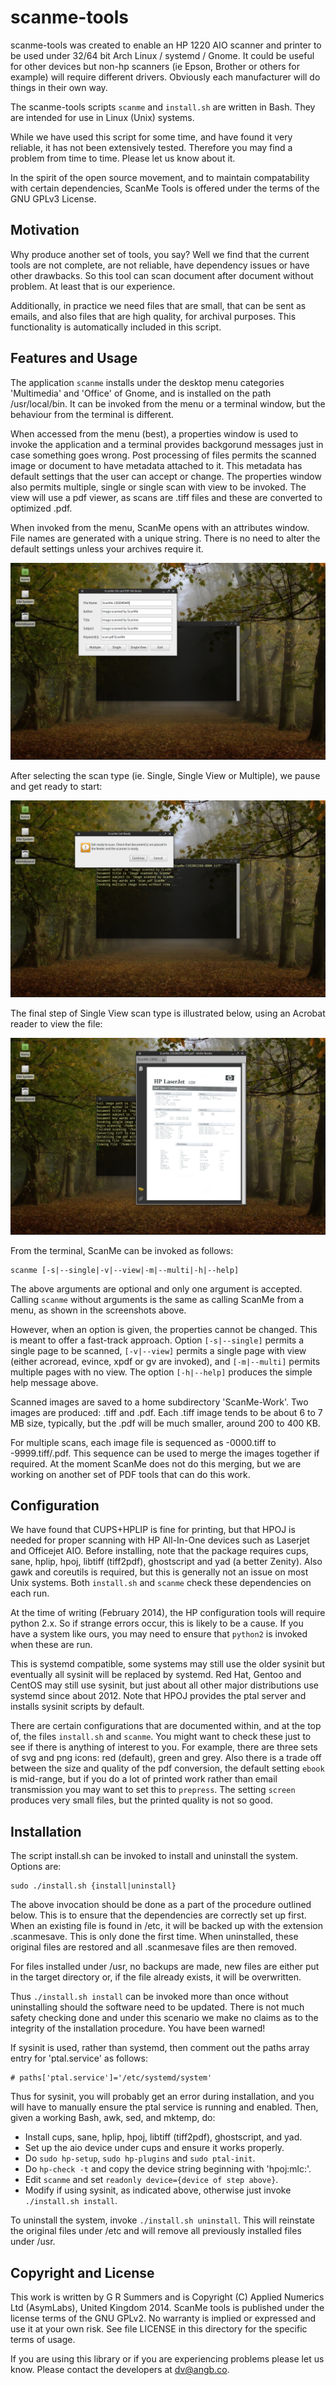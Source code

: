scanme-tools
============

scanme-tools was created to enable an HP 1220 AIO scanner and printer to be used under 32/64 bit Arch Linux / systemd / Gnome.  It could be useful for other devices but non-hp scanners (ie Epson, Brother or others for example) will require different drivers.  Obviously each manufacturer will do things in their own way.  

The scanme-tools scripts `scanme` and `install.sh` are written in Bash.  They are intended for use in Linux (Unix) systems.  

While we have used this script for some time, and have found it very reliable, it has not been extensively tested.  Therefore you may find a problem from time to time.  Please let us know about it.  

In the spirit of the open source movement, and to maintain compatability with certain dependencies, ScanMe Tools is offered under the terms of the GNU GPLv3 License.  

Motivation
----------

Why produce another set of tools, you say?  Well we find that the current tools are not complete, are not reliable, have dependency issues or have other drawbacks.  So this tool can scan document after document without problem.  At least that is our experience.  

Additionally, in practice we need files that are small, that can be sent as emails, and also files that are high quality, for archival purposes. This functionality is automatically included in this script.  

Features and Usage 
------------------

The application `scanme` installs under the desktop menu categories 'Multimedia' and 'Office' of Gnome, and is installed on the path /usr/local/bin. It can be invoked from the menu or a terminal window, but the behaviour from the terminal is different.  

When accessed from the menu (best), a properties window is used to invoke the application and a terminal provides backgorund messages just in case something goes wrong.  Post processing of files permits the scanned image or document to have metadata attached to it.  This metadata has default settings that the user can accept or change.  The properties window also permits multiple, single or single scan with view to be invoked.  The view will use a pdf viewer, as scans are .tiff files and these are converted to optimized .pdf.  

When invoked from the menu, ScanMe opens with an attributes window.  File names are generated with a unique string. There is no need to alter the default settings unless your archives require it.  

![View of Properties Window](screenshots/scanme-screenshot_0.png)  

After selecting the scan type (ie. Single, Single View or Multiple), we pause and get ready to start:  

![View of Get Ready Window](screenshots/scanme-screenshot_1.png)  

The final step of Single View scan type is illustrated below, using an Acrobat reader to view the file:  

![View of Acrobat PDF Window](screenshots/scanme-screenshot_2.png)  

From the terminal, ScanMe can be invoked as follows:  

    scanme [-s|--single|-v|--view|-m|--multi|-h|--help]  

The above arguments are optional and only one argument is accepted.  Calling `scanme` without arguments is the same as calling ScanMe from a menu, as shown in the screenshots above.  

However, when an option is given, the properties cannot be changed.  This is meant to offer a fast-track approach.  Option `[-s|--single]` permits a single page to be scanned, `[-v|--view]` permits a single page with view (either acroread, evince, xpdf or gv are invoked), and `[-m|--multi]` permits multiple pages with no view.  The option `[-h|--help]` produces the simple help message above.  

Scanned images are saved to a home subdirectory 'ScanMe-Work'. Two images are produced: .tiff and .pdf.  Each .tiff image tends to be about 6 to 7 MB size, typically, but the .pdf will be much smaller, around 200 to 400 KB.  

For multiple scans, each image file is sequenced as -0000.tiff to -9999.tiff/.pdf.  This sequence can be used to merge the images together if required.  At the moment ScanMe does not do this merging, but we are working on another set of PDF tools that can do this work.  

Configuration
-------------

We have found that CUPS+HPLIP is fine for printing, but that HPOJ is needed for proper scanning with HP All-In-One devices such as Laserjet and Officejet AIO.  Before installing, note that the package requires cups, sane, hplip, hpoj, libtiff (tiff2pdf), ghostscript and yad (a better Zenity).  Also gawk and coreutils is required, but this is generally not an issue on most Unix systems.  Both `install.sh` and `scanme` check these dependencies on each run.  

At the time of writing (February 2014), the HP configuration tools will require python 2.x.  So if strange errors occur, this is likely to be a cause.  If you have a system like ours, you may need to ensure that `python2` is invoked when these are run.  

This is systemd compatible, some systems may still use the older sysinit but eventually all sysinit will be replaced by systemd.  Red Hat, Gentoo and CentOS may still use sysinit, but just about all other major distributions use systemd since about 2012.  Note that HPOJ provides the ptal server and installs sysinit scripts by default.  

There are certain configurations that are documented within, and at the top of, the files `install.sh` and `scanme`.  You might want to check these just to see if there is anything of interest to you.  For example, there are three sets of svg and png icons: red (default), green and grey.  Also there is a trade off between the size and quality of the pdf conversion, the default setting `ebook` is mid-range, but if you do a lot of printed work rather than email transmission you may want to set this to `prepress`.  The setting `screen` produces very small files, but the printed quality is not so good.

Installation
------------

The script install.sh can be invoked to install and uninstall the system.  Options are:  
  
    sudo ./install.sh {install|uninstall}  
  
The above invocation should be done as a part of the procedure outlined below.  This is to ensure that the dependencies are correctly set up first.  When an existing file is found in /etc, it will be backed up with the extension .scanmesave.  This is only done the first time.  When uninstalled, these original files are restored and all .scanmesave files are then removed.  

For files installed under /usr, no backups are made, new files are either put in the target directory or, if the file already exists, it will be overwritten.  

Thus `./install.sh install` can be invoked more than once without uninstalling should the software need to be updated.  There is not much safety checking done and under this scenario we make no claims as to the integrity of the installation procedure.  You have been warned!

If sysinit is used, rather than systemd, then comment out the paths array entry for 'ptal.service' as follows:  
  
    # paths['ptal.service']='/etc/systemd/system'  
  
Thus for sysinit, you will probably get an error during installation, and you will have to manually ensure the ptal service is running and enabled.  Then, given a working Bash, awk, sed, and mktemp, do:  
  
- Install cups, sane, hplip, hpoj, libtiff (tiff2pdf), ghostscript, and yad.  
- Set up the aio device under cups and ensure it works properly.  
- Do `sudo hp-setup`, `sudo hp-plugins` and `sudo ptal-init`.  
- Do `hp-check -t` and copy the device string beginning with 'hpoj:mlc:'.  
- Edit `scanme` and set `readonly device={device of step above}`.  
- Modify if using sysinit, as indicated above, otherwise just invoke `./install.sh install`.  
  
To uninstall the system, invoke `./install.sh uninstall`.  This will reinstate the original files under /etc and will remove all previously installed files under /usr.

Copyright and License
---------------------
This work is written by G R Summers and is Copyright (C) Applied Numerics Ltd (AsymLabs), United Kingdom 2014. ScanMe tools is published under the license terms of the GNU GPLv2. No warranty is implied or expressed and use it at your own risk.  See file LICENSE in this directory for the specific terms of usage.  

If you are using this library or if you are experiencing problems please let us know.  Please contact the developers at dv@angb.co.

